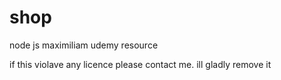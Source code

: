 # shop
node js maximiliam udemy resource

if this violave any licence please contact me. ill gladly remove it
